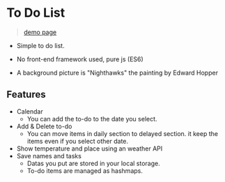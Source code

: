 # To Do List 

> [demo page](http://osean.iptime.org:5400/)

* Simple to do list.

* No front-end framework used, pure js (ES6)

* A background picture is "Nighthawks" the painting by Edward Hopper 

  

## Features

* Calendar
  * You can add the to-do to the date you select.
* Add & Delete to-do
  * You can move items in daily section to delayed section. it keep the items even if you select other date.
* Show temperature and place using an weather API
* Save names and tasks
  * Datas you put are stored in your local storage.
  * To-do items are managed as hashmaps.